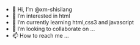 - 👋 Hi, I’m @xm-shisilang
- 👀 I’m interested in html
- 🌱 I’m currently learning html,css3 and javascript
- 💞️ I’m looking to collaborate on ...
- 📫 How to reach me ...

<!---
xm-shisilang/xm-shisilang is a ✨ special ✨ repository because its `README.md` (this file) appears on your GitHub profile.
You can click the Preview link to take a look at your changes.
--->
